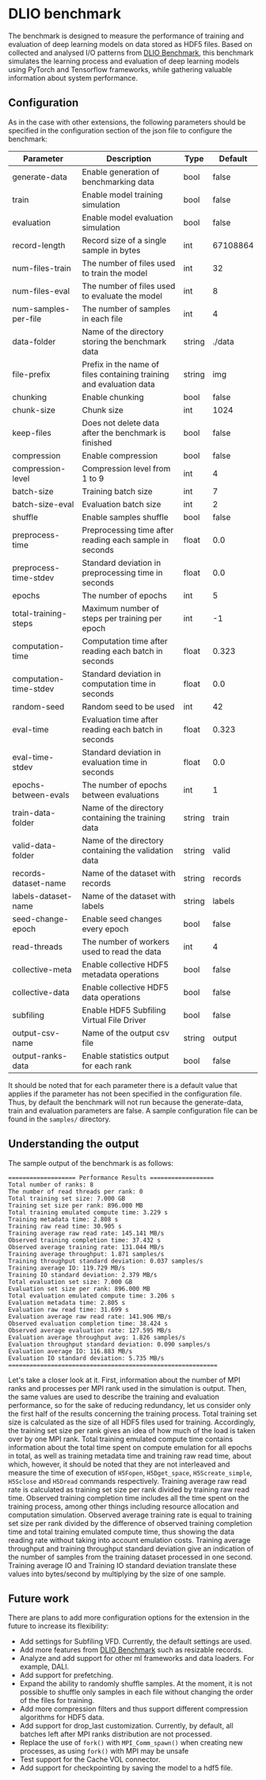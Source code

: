 # DLIO benchmark

The benchmark is designed to measure the performance of training and evaluation of deep learning models on data stored 
as HDF5 files. Based on collected and analysed I/O patterns from [DLIO Benchmark](https://github.com/argonne-lcf/dlio_benchmark), 
this benchmark simulates the learning process and evaluation of deep learning models using PyTorch and Tensorflow 
frameworks, while gathering valuable information about system performance.

## Configuration
As in the case with other extensions, the following parameters should be specified in the configuration section of the 
json file to configure the benchmark:

| Parameter              | Description                                                         | Type   | Default  |
|------------------------|---------------------------------------------------------------------|--------|----------|
| generate-data          | Enable generation of benchmarking data                              | bool   | false    |
| train                  | Enable model training simulation                                    | bool   | false    |
| evaluation             | Enable model evaluation simulation                                  | bool   | false    |
| record-length          | Record size of a single sample in bytes                             | int    | 67108864 |
| num-files-train        | The number of files used to train the model                         | int    | 32       |
| num-files-eval         | The number of files used to evaluate the model                      | int    | 8        |
| num-samples-per-file   | The number of samples in each file                                  | int    | 4        |
| data-folder            | Name of the directory storing the benchmark data                    | string | ./data   |
| file-prefix            | Prefix in the name of files containing training and evaluation data | string | img      |
| chunking               | Enable chunking                                                     | bool   | false    |
| chunk-size             | Chunk size                                                          | int    | 1024     |
| keep-files             | Does not delete data after the benchmark is finished                | bool   | false    |
| compression            | Enable compression                                                  | bool   | false    |
| compression-level      | Compression level from 1 to 9                                       | int    | 4        |
| batch-size             | Training batch size                                                 | int    | 7        |
| batch-size-eval        | Evaluation batch size                                               | int    | 2        |
| shuffle                | Enable samples shuffle                                              | bool   | false    |
| preprocess-time        | Preprocessing time after reading each sample in seconds             | float  | 0.0      |
| preprocess-time-stdev  | Standard deviation in preprocessing time in seconds                 | float  | 0.0      |
| epochs                 | The number of epochs                                                | int    | 5        |
| total-training-steps   | Maximum number of steps per training per epoch                      | int    | -1       |
| computation-time       | Computation time after reading each batch in seconds                | float  | 0.323    |
| computation-time-stdev | Standard deviation in computation time in seconds                   | float  | 0.0      |
| random-seed            | Random seed to be used                                              | int    | 42       |
| eval-time              | Evaluation time after reading each batch in seconds                 | float  | 0.323    |
| eval-time-stdev        | Standard deviation in evaluation time in seconds                    | float  | 0.0      |
| epochs-between-evals   | The number of epochs between evaluations                            | int    | 1        |
| train-data-folder      | Name of the directory containing the training data                  | string | train    |
| valid-data-folder      | Name of the directory containing the validation data                | string | valid    |
| records-dataset-name   | Name of the dataset with records                                    | string | records  |
| labels-dataset-name    | Name of the dataset with labels                                     | string | labels   |
| seed-change-epoch      | Enable seed changes every epoch                                     | bool   | false    |
| read-threads           | The number of workers used to read the data                         | int    | 4        |
| collective-meta        | Enable collective HDF5 metadata operations                          | bool   | false    |
| collective-data        | Enable collective HDF5 data operations                              | bool   | false    |
| subfiling              | Enable HDF5 Subfiling Virtual File Driver                           | bool   | false    |
| output-csv-name        | Name of the output csv file                                         | string | output   |
| output-ranks-data      | Enable statistics output for each rank                              | bool   | false    |

It should be noted that for each parameter there is a default value that applies if the parameter has not been specified 
in the configuration file. Thus, by default the benchmark will not run because the generate-data, train and evaluation 
parameters are false. A sample configuration file can be found in the `samples/` directory.

## Understanding the output
The sample output of the benchmark is as follows:
```
=================== Performance Results ==================
Total number of ranks: 8
The number of read threads per rank: 0
Total training set size: 7.000 GB
Training set size per rank: 896.000 MB
Total training emulated compute time: 3.229 s
Training metadata time: 2.808 s
Training raw read time: 30.905 s
Training average raw read rate: 145.141 MB/s
Observed training completion time: 37.432 s
Observed average training rate: 131.044 MB/s
Training average throughput: 1.871 samples/s
Training throughput standard deviation: 0.037 samples/s
Training average IO: 119.729 MB/s
Training IO standard deviation: 2.379 MB/s
Total evaluation set size: 7.000 GB
Evaluation set size per rank: 896.000 MB
Total evaluation emulated compute time: 3.206 s
Evaluation metadata time: 2.805 s
Evaluation raw read time: 31.699 s
Evaluation average raw read rate: 141.906 MB/s
Observed evaluation completion time: 38.424 s
Observed average evaluation rate: 127.595 MB/s
Evaluation average throughput avg: 1.826 samples/s
Evaluation throughput standard deviation: 0.090 samples/s
Evaluation average IO: 116.883 MB/s
Evaluation IO standard deviation: 5.735 MB/s
===========================================================
```
Let's take a closer look at it. First, information about the number of MPI ranks and processes per MPI rank used in the 
simulation is output. Then, the same values are used to describe the training and evaluation performance, so for the 
sake of reducing redundancy, let us consider only the first half of the results concerning the training process. Total 
training set size is calculated as the size of all HDF5 files used for training. Accordingly, the training set size per 
rank gives an idea of how much of the load is taken over by one MPI rank. Total training emulated compute time contains 
information about the total time spent on compute emulation for all epochs in total, as well as training metadata time 
and training raw read time, about which, however, it should be noted that they are not interleaved and measure the time 
of execution of `H5Fopen`, `H5Dget_space`, `H5Screate_simple`, `H5Sclose` and `H5Dread` commands respectively. Training 
average raw read rate is calculated as training set size per rank divided by training raw read time. Observed training 
completion time includes all the time spent on the training process, among other things including resource allocation 
and computation simulation. Observed average training rate is equal to training set size per rank divided by the 
difference of observed training completion time and total training emulated compute time, thus showing the data reading 
rate without taking into account emulation costs. Training average throughput and training throughput standard deviation 
give an indication of the number of samples from the training dataset processed in one second. Training average IO and 
Training IO standard deviation translate these values into bytes/second by multiplying by the size of one sample.

## Future work

There are plans to add more configuration options for the extension in the future to increase its flexibility:
- Add settings for Subfiling VFD. Currently, the default settings are used.
- Add more features from [DLIO Benchmark](https://github.com/argonne-lcf/dlio_benchmark) such as resizable records.
- Analyze and add support for other ml frameworks and data loaders. For example, DALI.
- Add support for prefetching.
- Expand the ability to randomly shuffle samples. At the moment, it is not possible to shuffle only samples in each file
without changing the order of the files for training.
- Add more compression filters and thus support different compression algorithms for HDF5 data.
- Add support for drop_last customization. Currently, by default, all batches left after MPI ranks distribution are not processed.
- Replace the use of `fork()` with `MPI_Comm_spawn()` when creating new processes, as using `fork()` with MPI may be unsafe
- Test support for the Cache VOL connector.
- Add support for checkpointing by saving the model to a hdf5 file.
